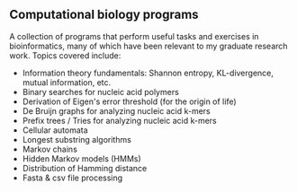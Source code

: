 ## Computational biology programs
A collection of programs that perform useful tasks and exercises in bioinformatics, many of which have been relevant to my graduate research work. Topics covered include:

- Information theory fundamentals: Shannon entropy, KL-divergence, mutual information, etc.
- Binary searches for nucleic acid polymers
- Derivation of Eigen's error threshold (for the origin of life)
- De Bruijn graphs for analyzing nucleic acid k-mers
- Prefix trees / Tries for analyzing nucleic acid k-mers
- Cellular automata
- Longest substring algorithms
- Markov chains
- Hidden Markov models (HMMs)
- Distribution of Hamming distance
- Fasta & csv file processing
